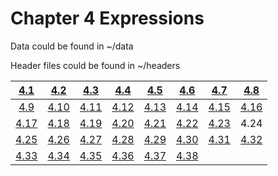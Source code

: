 # Chapter 4 Expressions

Data could be found in ~/data

Header files could be found in ~/headers

|  [4.1](./4-1.md)  |  [4.2](./4-2.md)  |  [4.3](./4-3.md)  |  [4.4](./4-4.md)  |  [4.5](./4-5.md)  |  [4.6](./4-6.md)  |  [4.7](./4-7.md)  |  [4.8](./4-8.md)  |
| :---------------: | :---------------: | :---------------: | :---------------: | :---------------: | :---------------: | :---------------: | :---------------: |
|  [4.9](./4-9.md)  | [4.10](./4-10.md) | [4.11](./4-11.md) | [4.12](./4-12.md) | [4.13](./4-13.md) | [4.14](./4-14.md) | [4.15](./4-15.md) | [4.16](./4-16.md) |
| [4.17](./4-17.md) | [4.18](./4-18.md) | [4.19](./4-19.md) | [4.20](./4-20.md) | [4.21](./4-21.md) | [4.22](./4-22.md) | [4.23](./4-23.md) |       4.24        |
| [4.25](./4-25.md) | [4.26](./4-26.md) | [4.27](./4-27.md) | [4.28](./4-28.md) | [4.29](./4-29.md) | [4.30](./4-30.md) | [4.31](./4-31.md) | [4.32](./4-32.md) |
| [4.33](./4-33.md) | [4.34](./4-34.md) | [4.35](./4-35.md) | [4.36](./4-36.md) | [4.37](./4-37.md) | [4.38](./4-38.md) |                   |                   |

